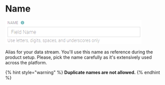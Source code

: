 # Name

![](../../../../../.gitbook/assets/name.png)

Alias for your data stream. You'll use this name as reference during the product setup. Please, pick the name carefully as it's extensively used across the platform.

{% hint style="warning" %}
**Duplicate names are not allowed.**
{% endhint %}



